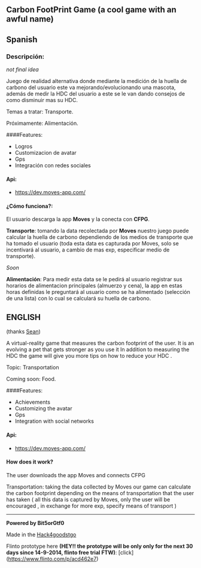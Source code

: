 ## Carbon FootPrint Game (a cool game with an awful name)
Spanish
---
### Descripción:
*not final idea*

Juego de realidad alternativa donde mediante la medición de la huella de carbono del usuario este va mejorando/evolucionando una mascota, además de medir la HDC del usuario a este se le van dando consejos de como disminuir mas su HDC.

Temas a tratar: Transporte.

Próximamente: Alimentación.

####Features:
- Logros
- Customizacion de avatar
- Gps
- Integración con redes sociales

#### Api:
- https://dev.moves-app.com/

#### ¿Cómo funciona?:

El usuario descarga la app **Moves** y la conecta con **CFPG**.

**Transporte**: tomando la data recolectada por **Moves** nuestro juego puede calcular la huella de carbono dependiendo de los medios de transporte que ha tomado el usuario (toda esta data es capturada por Moves, solo se incentivará al usuario, a cambio de mas exp, especificar medio de transporte).

*Soon*

**Alimentación**: Para medir esta data se le pedirá al usuario registrar sus horarios de alimentacion principales (almuerzo y cena), la app en estas horas definidas le preguntará al usuario como se ha alimentado (selección de una lista) con lo cual se calculará su huella de carbono.





ENGLISH
---
(thanks [Sean](https://geekli.st/seanauriti))

 A virtual-reality game that measures the carbon footprint of the user.
 It is an evolving a pet that gets stronger as you use it
 In addition to measuring the HDC the game will give you more tips on how to reduce your HDC .
 
 Topic:  Transportation
 
 Coming soon: Food.
 
####Features:
 - Achievements
 - Customizing the avatar
 - Gps
 - Integration with social networks
 
#### Api:
 - https://dev.moves-app.com/
 
#### How does it work?
 
The user downloads the app Moves and connects CFPG 
 
Transportation: taking the data collected by Moves our game can calculate the carbon footprint depending on the means of transportation that the user has taken ( all this data is captured by Moves, only the user will be encouraged , in exchange for more exp, specify means of transport )

--- 

**Powered by Bit5orGtf0**

Made in the [Hack4goodstgo](https://www.facebook.com/hack4goodsantiago)

Flinto prototype here **(HEY!! the prototype will be only only for the next 30 days since 14-9-2014, flinto free trial FTW)**: [click] (https://www.flinto.com/p/acd462e7)